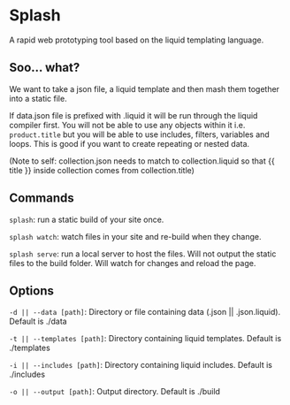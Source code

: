 # Splash

A rapid web prototyping tool based on the liquid templating language.

## Soo... what?

We want to take a json file, a liquid template and then mash them together into a static file.

If data.json file is prefixed with .liquid it will be run through the liquid compiler first.
You will not be able to use any objects within it i.e. `product.title` but you will be able to use includes, filters, variables and loops.
This is good if you want to create repeating or nested data.

(Note to self: collection.json needs to match to collection.liquid so that {{ title }} inside collection comes from collection.title)

## Commands

`splash`: run a static build of your site once.

`splash watch`: watch files in your site and re-build when they change.

`splash serve`: run a local server to host the files. Will not output the static files to the build folder. Will watch for changes and reload the page.

## Options

`-d || --data [path]`: Directory or file containing data (.json || .json.liquid). Default is ./data

`-t || --templates [path]`: Directory containing liquid templates. Default is ./templates

`-i || --includes [path]`: Directory containing liquid includes. Default is ./includes

`-o || --output [path]`: Output directory. Default is ./build
